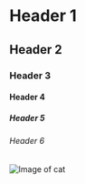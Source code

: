 # Header 1
## Header 2
### Header 3
#### Header 4
##### Header 5 
###### Header 6

![Image of cat](https://upload.wikimedia.org/wikipedia/commons/thumb/3/3a/Cat03.jpg/800px-Cat03.jpg)

